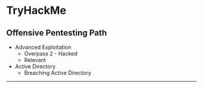 # TryHackMe 
## Offensive Pentesting Path
- Advanced Exploitation
	- Overpass 2 - Hacked
	- Relevant
- Active Directory
	- Breaching Active Directory
---
